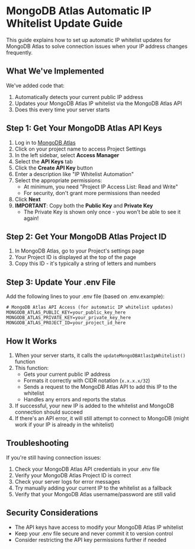 # MongoDB Atlas Automatic IP Whitelist Update Guide

This guide explains how to set up automatic IP whitelist updates for MongoDB Atlas to solve connection issues when your IP address changes frequently.

## What We've Implemented

We've added code that:
1. Automatically detects your current public IP address
2. Updates your MongoDB Atlas IP whitelist via the MongoDB Atlas API
3. Does this every time your server starts

## Step 1: Get Your MongoDB Atlas API Keys

1. Log in to [MongoDB Atlas](https://cloud.mongodb.com)
2. Click on your project name to access Project Settings
3. In the left sidebar, select **Access Manager**
4. Select the **API Keys** tab
5. Click the **Create API Key** button
6. Enter a description like "IP Whitelist Automation"
7. Select the appropriate permissions:
   - At minimum, you need "Project IP Access List: Read and Write"
   - For security, don't grant more permissions than needed
8. Click **Next**
9. **IMPORTANT**: Copy both the **Public Key** and **Private Key**
   - The Private Key is shown only once - you won't be able to see it again!

## Step 2: Get Your MongoDB Atlas Project ID

1. In MongoDB Atlas, go to your Project's settings page
2. Your Project ID is displayed at the top of the page
3. Copy this ID - it's typically a string of letters and numbers

## Step 3: Update Your .env File

Add the following lines to your .env file (based on .env.example):

```
# MongoDB Atlas API Access (for automatic IP whitelist updates)
MONGODB_ATLAS_PUBLIC_KEY=your_public_key_here
MONGODB_ATLAS_PRIVATE_KEY=your_private_key_here
MONGODB_ATLAS_PROJECT_ID=your_project_id_here
```

## How It Works

1. When your server starts, it calls the `updateMongoDBAtlasIpWhitelist()` function
2. This function:
   - Gets your current public IP address
   - Formats it correctly with CIDR notation (`x.x.x.x/32`)
   - Sends a request to the MongoDB Atlas API to add this IP to the whitelist
   - Handles any errors and reports the status
3. If successful, your new IP is added to the whitelist and MongoDB connection should succeed
4. If there's an API error, it will still attempt to connect to MongoDB (might work if your IP is already in the whitelist)

## Troubleshooting

If you're still having connection issues:

1. Check your MongoDB Atlas API credentials in your .env file
2. Verify your MongoDB Atlas Project ID is correct
3. Check your server logs for error messages
4. Try manually adding your current IP to the whitelist as a fallback
5. Verify that your MongoDB Atlas username/password are still valid

## Security Considerations

- The API keys have access to modify your MongoDB Atlas IP whitelist
- Keep your .env file secure and never commit it to version control
- Consider restricting the API key permissions further if needed
